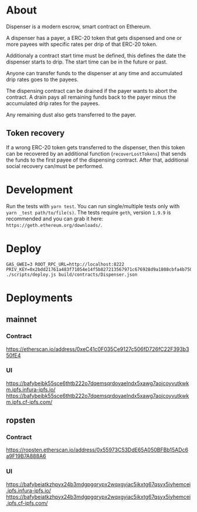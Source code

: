 # About

Dispenser is a modern escrow, smart contract on Ethereum.

A dispenser has a payer, a ERC-20 token that gets dispensed and one or more payees with specific rates per drip of that ERC-20 token.

Additionaly a contract start time must be defined, this defines the date the dispenser starts to drip. The start time can be in the future or past.

Anyone can transfer funds to the dispenser at any time and accumulated drip rates goes to the payees.

The dispensing contract can be drained if the payer wants to abort the contract. A drain pays all remaining funds back to the payer minus the accumulated drip rates for the payees.

Any remaining dust also gets transferred to the payer.

## Token recovery

If a wrong ERC-20 token gets transferred to the dispenser, then this token can be recovered by an additional function (`recoverLostTokens`) that sends the funds to the first payee of the dispensing contract. After that, additional social recovery can/must be performed.

# Development

Run the tests with `yarn test`.
You can run single/multiple tests only with `yarn _test path/to/file(s)`.
The tests require `geth`, version `1.9.9` is recommended and you can grab it here: `https://geth.ethereum.org/downloads/`.


# Deploy

```
GAS_GWEI=3 ROOT_RPC_URL=http://localhost:8222 PRIV_KEY=0x2bdd21761a483f71054e14f5b827213567971c676928d9a1808cbfa4b7501200 ./scripts/deploy.js build/contracts/Dispenser.json
```

# Deployments

## mainnet

### Contract

https://etherscan.io/address/0xeC41c0F035Ce9127c506fD726fC22F393b350fE4

### UI

https://bafybeibk55sce6thtb222o7dqemsqrdoyaelndx5xawg7aojcoyvutkwkm.ipfs.infura-ipfs.io/
https://bafybeibk55sce6thtb222o7dqemsqrdoyaelndx5xawg7aojcoyvutkwkm.ipfs.cf-ipfs.com/

## ropsten

### Contract

https://ropsten.etherscan.io/address/0x55973C53DdE65A050BFBb15ADc6a9F19B7A888A6

### UI

https://bafybeiatkzhpyx24b3mdgpgqrypx2wqxgyiac5ikxtg67qsyx5iyhemcei.ipfs.infura-ipfs.io/
https://bafybeiatkzhpyx24b3mdgpgqrypx2wqxgyiac5ikxtg67qsyx5iyhemcei.ipfs.cf-ipfs.com/
